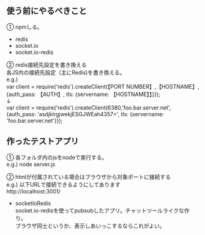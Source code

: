 ## 使う前にやるべきこと

① npmしる。   
- redis   
- socket.io   
- socket.io-redis   

② redis接続先設定を書き換える      
各JS内の接続先設定（主にRedis)を書き換える。   
e.g.)   
var client = require('redis').createClient(【PORT NUMBER】,【HOSTNAME】,{auth_pass: 【AUTH】, tls: {servername: 【HOSTNAME】】}});   
↓   
var client = require('redis').createClient(6380,'foo.bar.server.net', {auth_pass: 'asdjklrgjwekjESGJWEah4357=', tls: {servername: 'foo.bar.server.net'}});   
   
   
## 作ったテストアプリ
① 各フォルダ内のjsをnodeで実行する。   
e.g.) node server.js   

② htmlが付属されている場合はブラウザから対象ポートに接続する   
e.g.) 以下URLで接続できるようにしてあります   
http://localhost:3001/   
   
- socketIoRedis   
socket.io-redisを使ってpubsubしたアプリ。チャットツールライクな作り。   
ブラウザ同士というか、表示しあいっこするならこれがよい。  
